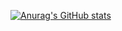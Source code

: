 [![Anurag's GitHub stats](https://github-readme-stats.vercel.app/api?username=tnathanp)](https://github.com/anuraghazra/github-readme-stats)
